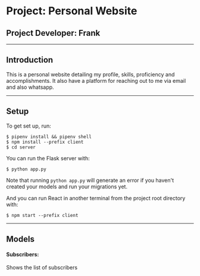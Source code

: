 # Project: Personal Website

## Project Developer: Frank

---

## Introduction 

This is a personal website detailing my profile, skills, proficiency and accomplishments. It also have a platform for reaching out to me via email and also whatsapp. 

---

## Setup 

To get set up, run:

```console
$ pipenv install && pipenv shell
$ npm install --prefix client
$ cd server
```
You can run the Flask server with:

```console
$ python app.py
```

Note that running `python app.py` will generate an error if you haven't created
your models and run your migrations yet.

And you can run React in another terminal from the project root directory with:

```console
$ npm start --prefix client
```
---
## Models
#### Subscribers: 
Shows the list of subscribers




